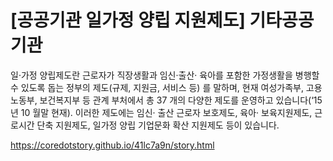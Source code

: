 [공공기관 일가정 양립 지원제도] 기타공공기관
=====

일·가정 양립제도란 근로자가 직장생활과 임신·출산· 육아를 포함한 가정생활을 병행할 수 있도록 돕는 정부의 제도(규제, 지원금, 서비스 등) 를 말하며, 현재 여성가족부, 고용노동부, 보건복지부 등 관계 부처에서 총 37 개의 다양한 제도를 운영하고 있습니다(‘15년 10 월말 현재). 이러한 제도에는 임신· 출산 근로자 보호제도, 육아· 보육지원제도, 근로시간 단축 지원제도, 일가정 양립 기업문화 확산 지원제도 등이 있습니다.

<a href='https://coredotstory.github.io/41lc7a9n/story.html'>https://coredotstory.github.io/41lc7a9n/story.html</a>